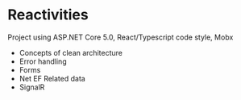 # Reactivities

Project using ASP.NET Core 5.0, React/Typescript code style, Mobx

* Concepts of clean architecture
* Error handling
* Forms
* Net EF Related data
* SignalR
